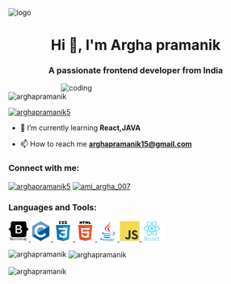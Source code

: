 ![logo](https://github.com/ArghaPramanik/Arghapramanik/blob/main/banner.gif)
<h1 align="center">Hi 👋, I'm Argha pramanik</h1>
<h3 align="center">A passionate frontend developer from India</h3>
<img align="right" alt="coding" width="400"src="https://i.pinimg.com/originals/2a/53/65/2a53651a35816f499270d8275fd5318f.gif">
<p align="left"> <img src="https://komarev.com/ghpvc/?username=arghapramanik&label=Profile%20views&color=0e75b6&style=flat" alt="arghapramanik" /> </p>

<p align="left"> <a href="https://twitter.com/arghapramanik5" target="blank"><img src="https://img.shields.io/twitter/follow/arghapramanik5?logo=twitter&style=for-the-badge" alt="arghapramanik5" /></a> </p>

- 🌱 I’m currently learning **React,JAVA**

- 📫 How to reach me **arghapramanik15@gmail.com**

<h3 align="left">Connect with me:</h3>
<p align="left">
<a href="https://twitter.com/arghapramanik5" target="blank"><img align="center" src="https://raw.githubusercontent.com/rahuldkjain/github-profile-readme-generator/master/src/images/icons/Social/twitter.svg" alt="arghapramanik5" height="30" width="40" /></a>
<a href="https://instagram.com/ami_argha_007" target="blank"><img align="center" src="https://raw.githubusercontent.com/rahuldkjain/github-profile-readme-generator/master/src/images/icons/Social/instagram.svg" alt="ami_argha_007" height="30" width="40" /></a>
</p>

<h3 align="left">Languages and Tools:</h3>
<p align="left"> <a href="https://getbootstrap.com" target="_blank" rel="noreferrer"> <img src="https://raw.githubusercontent.com/devicons/devicon/master/icons/bootstrap/bootstrap-plain-wordmark.svg" alt="bootstrap" width="40" height="40"/> </a> <a href="https://www.cprogramming.com/" target="_blank" rel="noreferrer"> <img src="https://raw.githubusercontent.com/devicons/devicon/master/icons/c/c-original.svg" alt="c" width="40" height="40"/> </a> <a href="https://www.w3schools.com/css/" target="_blank" rel="noreferrer"> <img src="https://raw.githubusercontent.com/devicons/devicon/master/icons/css3/css3-original-wordmark.svg" alt="css3" width="40" height="40"/> </a> <a href="https://www.w3.org/html/" target="_blank" rel="noreferrer"> <img src="https://raw.githubusercontent.com/devicons/devicon/master/icons/html5/html5-original-wordmark.svg" alt="html5" width="40" height="40"/> </a> <a href="https://www.java.com" target="_blank" rel="noreferrer"> <img src="https://raw.githubusercontent.com/devicons/devicon/master/icons/java/java-original.svg" alt="java" width="40" height="40"/> </a> <a href="https://developer.mozilla.org/en-US/docs/Web/JavaScript" target="_blank" rel="noreferrer"> <img src="https://raw.githubusercontent.com/devicons/devicon/master/icons/javascript/javascript-original.svg" alt="javascript" width="40" height="40"/> </a> <a href="https://reactjs.org/" target="_blank" rel="noreferrer"> <img src="https://raw.githubusercontent.com/devicons/devicon/master/icons/react/react-original-wordmark.svg" alt="react" width="40" height="40"/> </a> </p>

<p><img align="left" src="https://github-readme-stats.vercel.app/api/top-langs?username=arghapramanik&show_icons=true&locale=en&layout=compact" alt="arghapramanik" /></p>

<p>&nbsp;<img align="center" src="https://github-readme-stats.vercel.app/api?username=arghapramanik&show_icons=true&locale=en" alt="arghapramanik" /></p>

<p><img align="center" src="https://github-readme-streak-stats.herokuapp.com/?user=arghapramanik&" alt="arghapramanik" /></p>
